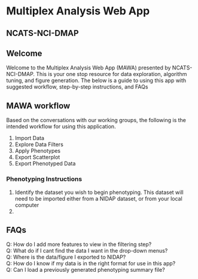 # Multiplex Analysis Web App 
## NCATS-NCI-DMAP

## Welcome
Welcome to the Multiplex Analysis Web App (MAWA) presented by NCATS-NCI-DMAP. This is your one stop resource for data exploration, algorithm tuning, and figure generation. The below is a guide to using this app with suggested workflow, step-by-step instructions, and FAQs

## MAWA workflow
Based on the conversations with our working groups, the following is the intended workflow for using this application.  
1. Import Data
2. Explore Data Filters
3. Apply Phenotypes
4. Export Scatterplot
5. Export Phenotyped Data

### Phenotyping Instructions
1. Identify the dataset you wish to begin phenotyping. This dataset will need to be imported either from a NIDAP dataset, or from your local computer
2.

## FAQs
Q: How do I add more features to view in the filtering step?  
Q: What do if I cant find the data I want in the drop-down menus?  
Q: Where is the data/figure I exported to NIDAP?  
Q: How do I know if my data is in the right format for use in this app?  
Q: Can I load a previously generated phenotyping summary file?  